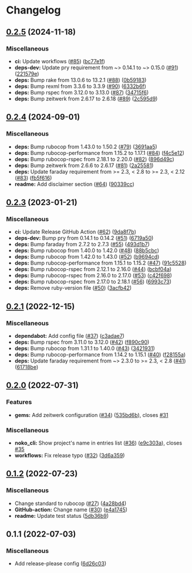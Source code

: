 # Changelog

## [0.2.5](https://github.com/JuanVqz/noko_cli/compare/v0.2.4...v0.2.5) (2024-11-18)


### Miscellaneous

* **ci:** Update workflows ([#85](https://github.com/JuanVqz/noko_cli/issues/85)) ([bc77e1f](https://github.com/JuanVqz/noko_cli/commit/bc77e1f810b11b3026aa0becad2d9ba054ac9968))
* **deps-dev:** Update pry requirement from ~&gt; 0.14.1 to ~> 0.15.0 ([#91](https://github.com/JuanVqz/noko_cli/issues/91)) ([221579e](https://github.com/JuanVqz/noko_cli/commit/221579e328a66c01be47f71376ecb18879412073))
* **deps:** Bump rake from 13.0.6 to 13.2.1 ([#88](https://github.com/JuanVqz/noko_cli/issues/88)) ([0b59183](https://github.com/JuanVqz/noko_cli/commit/0b59183f9de96e25bbd0cb8e0827661337bddd43))
* **deps:** Bump rexml from 3.3.6 to 3.3.9 ([#90](https://github.com/JuanVqz/noko_cli/issues/90)) ([6332b6f](https://github.com/JuanVqz/noko_cli/commit/6332b6f0d467ffdee382c8c63b24e9ce60a75817))
* **deps:** Bump rspec from 3.12.0 to 3.13.0 ([#87](https://github.com/JuanVqz/noko_cli/issues/87)) ([34715f6](https://github.com/JuanVqz/noko_cli/commit/34715f64d98bb2c30dfcd9b02555583b7c8a82eb))
* **deps:** Bump zeitwerk from 2.6.17 to 2.6.18 ([#89](https://github.com/JuanVqz/noko_cli/issues/89)) ([2c595d9](https://github.com/JuanVqz/noko_cli/commit/2c595d9caa215be823fad92eea786af1a0536341))

## [0.2.4](https://github.com/JuanVqz/noko_cli/compare/v0.2.3...v0.2.4) (2024-09-01)


### Miscellaneous

* **deps:** Bump rubocop from 1.43.0 to 1.50.2 ([#79](https://github.com/JuanVqz/noko_cli/issues/79)) ([3691aa5](https://github.com/JuanVqz/noko_cli/commit/3691aa5707ba5ce970cdd7226e27c3e3362ec247))
* **deps:** Bump rubocop-performance from 1.15.2 to 1.17.1 ([#84](https://github.com/JuanVqz/noko_cli/issues/84)) ([f4c5e12](https://github.com/JuanVqz/noko_cli/commit/f4c5e12f0ff24d73756158e3bdee604255869996))
* **deps:** Bump rubocop-rspec from 2.18.1 to 2.20.0 ([#82](https://github.com/JuanVqz/noko_cli/issues/82)) ([896d49c](https://github.com/JuanVqz/noko_cli/commit/896d49c9b363126056e636a52db501664cbbfe02))
* **deps:** Bump zeitwerk from 2.6.6 to 2.6.17 ([#81](https://github.com/JuanVqz/noko_cli/issues/81)) ([2a25581](https://github.com/JuanVqz/noko_cli/commit/2a25581cec90dc752a978eacd1f5eab8f51d2cc2))
* **deps:** Update faraday requirement from &gt;= 2.3, &lt; 2.8 to >= 2.3, < 2.12 ([#83](https://github.com/JuanVqz/noko_cli/issues/83)) ([fb5f616](https://github.com/JuanVqz/noko_cli/commit/fb5f616d31ca18973cf57655e3e58df8e53b50e6))
* **readme:** Add disclaimer section ([#64](https://github.com/JuanVqz/noko_cli/issues/64)) ([90339cc](https://github.com/JuanVqz/noko_cli/commit/90339cc5814eaf7f078fb298e866b666269348e6))

## [0.2.3](https://github.com/JuanVqz/noko_cli/compare/v0.2.1...v0.2.3) (2023-01-21)


### Miscellaneous

* **ci:** Update Release GitHub Action ([#62](https://github.com/JuanVqz/noko_cli/issues/62)) ([9da8f7b](https://github.com/JuanVqz/noko_cli/commit/9da8f7ba17d857b2bc5a0d17ac20663bf8d7d63d))
* **deps-dev:** Bump pry from 0.14.1 to 0.14.2 ([#51](https://github.com/JuanVqz/noko_cli/issues/51)) ([6719a50](https://github.com/JuanVqz/noko_cli/commit/6719a506216399655c6545ded1e8306bf0710fc9))
* **deps:** Bump faraday from 2.7.2 to 2.7.3 ([#55](https://github.com/JuanVqz/noko_cli/issues/55)) ([493d1b7](https://github.com/JuanVqz/noko_cli/commit/493d1b705a15aff29d5619e1b92ff2f7cfa9c1c1))
* **deps:** Bump rubocop from 1.40.0 to 1.42.0 ([#48](https://github.com/JuanVqz/noko_cli/issues/48)) ([88b5cbc](https://github.com/JuanVqz/noko_cli/commit/88b5cbcaa8b6cdc2cf6d71198a1fc94458dcdf40))
* **deps:** Bump rubocop from 1.42.0 to 1.43.0 ([#52](https://github.com/JuanVqz/noko_cli/issues/52)) ([b9694cd](https://github.com/JuanVqz/noko_cli/commit/b9694cdd3dffa8d4e8b818954c860d18e119a8b9))
* **deps:** Bump rubocop-performance from 1.15.1 to 1.15.2 ([#47](https://github.com/JuanVqz/noko_cli/issues/47)) ([91c5528](https://github.com/JuanVqz/noko_cli/commit/91c5528607987afafaafd30787a462cd24f7a31b))
* **deps:** Bump rubocop-rspec from 2.12.1 to 2.16.0 ([#44](https://github.com/JuanVqz/noko_cli/issues/44)) ([bcbf04a](https://github.com/JuanVqz/noko_cli/commit/bcbf04aea29433c4bc1efde98405188765ce24b9))
* **deps:** Bump rubocop-rspec from 2.16.0 to 2.17.0 ([#53](https://github.com/JuanVqz/noko_cli/issues/53)) ([c42f698](https://github.com/JuanVqz/noko_cli/commit/c42f698710be410972db5833f842603506eaa5c8))
* **deps:** Bump rubocop-rspec from 2.17.0 to 2.18.1 ([#56](https://github.com/JuanVqz/noko_cli/issues/56)) ([6993c73](https://github.com/JuanVqz/noko_cli/commit/6993c73072efb7b8cb372e60d16613cc77cf019d))
* **deps:** Remove ruby-version file ([#50](https://github.com/JuanVqz/noko_cli/issues/50)) ([3acfb42](https://github.com/JuanVqz/noko_cli/commit/3acfb4248491bab88e2762ef2c135ee5d15af356))

## [0.2.1](https://github.com/JuanVqz/noko_cli/compare/v0.2.0...v0.2.1) (2022-12-15)


### Miscellaneous

* **dependabot:** Add config file ([#37](https://github.com/JuanVqz/noko_cli/issues/37)) ([c3adae7](https://github.com/JuanVqz/noko_cli/commit/c3adae741fe7fe8647d5edbdcdb14fb67e921401))
* **deps:** Bump rspec from 3.11.0 to 3.12.0 ([#42](https://github.com/JuanVqz/noko_cli/issues/42)) ([f890c90](https://github.com/JuanVqz/noko_cli/commit/f890c900f3ddc35039541ca68f2bbfacd199bff3))
* **deps:** Bump rubocop from 1.31.1 to 1.40.0 ([#43](https://github.com/JuanVqz/noko_cli/issues/43)) ([3421931](https://github.com/JuanVqz/noko_cli/commit/342193153b5ec58ec8c2b63c3d1c4ee5fdebde07))
* **deps:** Bump rubocop-performance from 1.14.2 to 1.15.1 ([#40](https://github.com/JuanVqz/noko_cli/issues/40)) ([f28155a](https://github.com/JuanVqz/noko_cli/commit/f28155af056bb92f429a091833f2e622db8ec4c8))
* **deps:** Update faraday requirement from ~&gt; 2.3.0 to >= 2.3, &lt; 2.8 ([#41](https://github.com/JuanVqz/noko_cli/issues/41)) ([61718be](https://github.com/JuanVqz/noko_cli/commit/61718bed9f61074c51c5d43d6476efc9358abb1e))

## [0.2.0](https://github.com/JuanVqz/noko_cli/compare/v0.1.2...v0.2.0) (2022-07-31)


### Features

* **gems:** Add zeitwerk configuration ([#34](https://github.com/JuanVqz/noko_cli/issues/34)) ([535bd6b](https://github.com/JuanVqz/noko_cli/commit/535bd6bbbe172b197a16931dd39453458c4ecd7b)), closes [#31](https://github.com/JuanVqz/noko_cli/issues/31)


### Miscellaneous

* **noko_cli:** Show project's name in entries list ([#36](https://github.com/JuanVqz/noko_cli/issues/36)) ([e9c303a](https://github.com/JuanVqz/noko_cli/commit/e9c303abba74f9154a8f42c76897f953f5045e1d)), closes [#35](https://github.com/JuanVqz/noko_cli/issues/35)
* **workflows:** Fix release typo ([#32](https://github.com/JuanVqz/noko_cli/issues/32)) ([3d6a359](https://github.com/JuanVqz/noko_cli/commit/3d6a359ddb0f3edef1c80acd2072567f4ad26948))

## [0.1.2](https://github.com/JuanVqz/noko_cli/compare/v0.1.1...v0.1.2) (2022-07-23)


### Miscellaneous

* Change standard to rubocop ([#27](https://github.com/JuanVqz/noko_cli/issues/27)) ([4a28bd4](https://github.com/JuanVqz/noko_cli/commit/4a28bd400d7f14e7e47016091fa82a399988e86c))
* **GitHub-action:** Change name ([#30](https://github.com/JuanVqz/noko_cli/issues/30)) ([e4a1745](https://github.com/JuanVqz/noko_cli/commit/e4a1745c618360c1b4e616ffa3287bf56e958549))
* **readme:** Update test status ([5db36b9](https://github.com/JuanVqz/noko_cli/commit/5db36b9b7d1cbb7c0761af9e8503c5ef3fdef8ec))

## 0.1.1 (2022-07-03)


### Miscellaneous

* Add release-please config ([6d26c03](https://github.com/JuanVqz/noko_cli/commit/6d26c0368e3529b850f350e0ea42ac1e5beca4d9))
